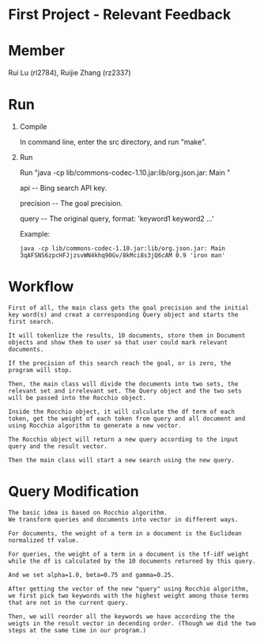 # First Project - Relevant Feedback
Member
======
Rui Lu (rl2784), Ruijie Zhang (rz2337)

Run
===
1. Compile 

   In command line, enter the src directory, and run "make".

2. Run

   Run "java -cp lib/commons-codec-1.10.jar:lib/org.json.jar: Main <api> <precision> <query>"
  
   api -- Bing search API key.
  
   precision -- The goal precision.
  
   query -- The original query, format: 'keyword1 keyword2 ...'
  
   Example:
  
   `java -cp lib/commons-codec-1.10.jar:lib/org.json.jar: Main 3qAFSNS6zpcHFJjzsvWN4khq90Gv/8kMci8s3jQ6cAM 0.9 'iron man'`

Workflow
========
    First of all, the main class gets the goal precision and the initial key word(s) and creat a corresponding Query object and starts the first search.

    It will tokenlize the results, 10 documents, store them in Document objects and show them to user so that user could mark relevant documents.

    If the precision of this search reach the goal, or is zero, the program will stop.
 
    Then, the main class will divide the documents into two sets, the relevant set and irrelevant set. The Query object and the two sets will be passed into the Rocchio object.

    Inside the Rocchio object, it will calculate the df term of each token, get the weight of each token from query and all document and using Rocchio algorithm to generate a new vector.

    The Rocchio object will return a new query according to the input query and the result vector.

    Then the main class will start a new search using the new query.
    
Query Modification
==================
    The basic idea is based on Rocchio algorithm.    
    We transform queries and documents into vector in different ways.
    
    For documents, the weight of a term in a document is the Euclidean normalized tf value.
    
    For queries, the weight of a term in a document is the tf-idf weight while the df is calculated by the 10 documents returned by this query.
    
    And we set alpha=1.0, beta=0.75 and gamma=0.25.
    
    After getting the vector of the new "query" using Rocchio algorithm, we first pick two keywords with the highest weight among those terms that are not in the current query.
    
    Then, we will reorder all the keywords we have according the the weigts in the result vector in decending order. (Though we did the two steps at the same time in our program.)

